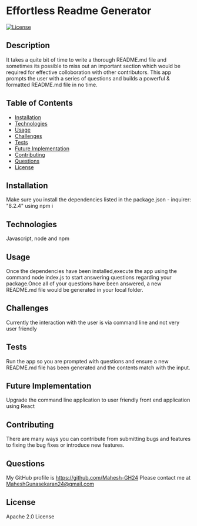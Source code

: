 # Effortless Readme Generator
[![License](https://img.shields.io/badge/License-Apache_2.0-blue.svg)](https://opensource.org/licenses/Apache-2.0)

## Description

It takes a quite bit of time to write a thorough README.md file and sometimes its possible to miss out an important section which would be required for effective colloboration with other contributors. This app prompts the user with a series of questions and builds a powerful & formatted README.md file in no time.

## Table of Contents

- [Installation](#installation)
- [Technologies](#Technologies)
- [Usage](#usage)
- [Challenges](#challenges)
- [Tests](#tests)
- [Future Implementation](#Future-Implementation)
- [Contributing](#Contributing)
- [Questions](#questions)
- [License](#license)

## Installation
Make sure you install the dependencies listed in the package.json - inquirer: "8.2.4" using npm i

## Technologies
Javascript, node and npm

## Usage
Once the dependencies have been installed,execute the app using the command node index.js to start answering questions regarding your package.Once all of your questions have been answered, a new README.md file would be generated in your local folder.

## Challenges
Currently the interaction with the user is via command line and not very user friendly

## Tests
Run the app so you are prompted with questions and ensure a new README.md file has been generated and the contents match with the input.

## Future Implementation
Upgrade the command line application to user friendly front end application using React

## Contributing
There are many ways you can contribute from submitting bugs and features to fixing the bug fixes or introduce new features.

## Questions
My GitHub profile is https://github.com/Mahesh-GH24
Please contact me at MaheshGunasekaran24@gmail.com

## License
Apache 2.0 License
